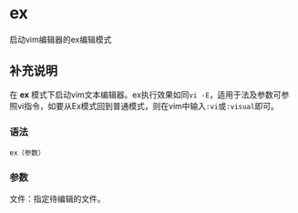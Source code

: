ex
===

启动vim编辑器的ex编辑模式

## 补充说明

在 **ex** 模式下启动vim文本编辑器。ex执行效果如同`vi -E`，适用于法及参数可参照vi指令，如要从Ex模式回到普通模式，则在vim中输入`:vi`或`:visual`即可。

### 语法  

```shell
ex（参数）
```

### 参数  

文件：指定待编辑的文件。


<!-- Linux命令行搜索引擎：https://jaywcjlove.github.io/linux-command/ -->